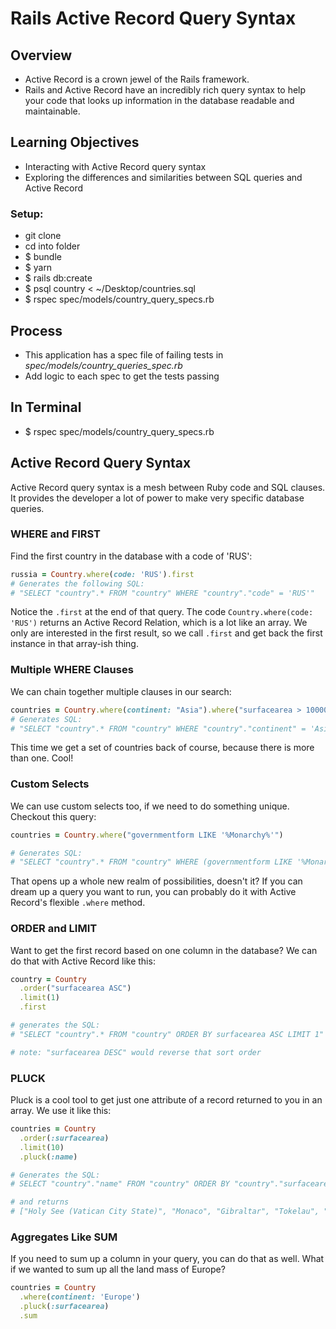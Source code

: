 # Rails Active Record Query Syntax

## Overview
- Active Record is a crown jewel of the Rails framework.
- Rails and Active Record have an incredibly rich query syntax to help your code that looks up information in the database readable and maintainable.

## Learning Objectives
- Interacting with Active Record query syntax
- Exploring the differences and similarities between SQL queries and Active Record

### Setup:
- git clone
- cd into folder
- $ bundle
- $ yarn
- $ rails db:create
- $ psql country < ~/Desktop/countries.sql
- $ rspec spec/models/country_query_specs.rb

## Process
- This application has a spec file of failing tests in *spec/models/country_queries_spec.rb*
- Add logic to each spec to get the tests passing

## In Terminal
- $ rspec spec/models/country_query_specs.rb


## Active Record Query Syntax
Active Record query syntax is a mesh between Ruby code and SQL clauses. It provides the developer a lot of power to make very specific database queries.

### WHERE and FIRST
Find the first country in the database with a code of 'RUS':
```ruby
russia = Country.where(code: 'RUS').first
# Generates the following SQL:
# "SELECT "country".* FROM "country" WHERE "country"."code" = 'RUS'"
```
Notice the `.first` at the end of that query. The code `Country.where(code: 'RUS')` returns an Active Record Relation, which is a lot like an array. We only are interested in the first result, so we call `.first` and get back the first instance in that array-ish thing.

### Multiple WHERE Clauses
We can chain together multiple clauses in our search:
```ruby
countries = Country.where(continent: "Asia").where("surfacearea > 100000")
# Generates SQL:
# "SELECT "country".* FROM "country" WHERE "country"."continent" = 'Asia' AND (surfacearea > 100000)"
```

This time we get a set of countries back of course, because there is more than one. Cool!

### Custom Selects
We can use custom selects too, if we need to do something unique. Checkout this query:
```ruby
countries = Country.where("governmentform LIKE '%Monarchy%'")

# Generates SQL:
# "SELECT "country".* FROM "country" WHERE (governmentform LIKE '%Monarchy%')"
```

That opens up a whole new realm of possibilities, doesn't it? If you can dream up a query you want to run, you can probably do it with Active Record's flexible `.where` method.

### ORDER and LIMIT

Want to get the first record based on one column in the database?  We can do that with Active Record like this:

```ruby
country = Country
  .order("surfacearea ASC")
  .limit(1)
  .first

# generates the SQL:
# "SELECT "country".* FROM "country" ORDER BY surfacearea ASC LIMIT 1"

# note: "surfacearea DESC" would reverse that sort order
```

### PLUCK
Pluck is a cool tool to get just one attribute of a record returned to you in an array.  We use it like this:

```ruby
countries = Country
  .order(:surfacearea)
  .limit(10)
  .pluck(:name)

# Generates the SQL:
# SELECT "country"."name" FROM "country" ORDER BY "country"."surfacearea" ASC LIMIT 10

# and returns
# ["Holy See (Vatican City State)", "Monaco", "Gibraltar", "Tokelau", "Cocos (Keeling) Islands", "United States Minor Outlying Islands", "Macao", "Nauru", "Tuvalu", "Norfolk Island"]
```

### Aggregates Like SUM
If you need to sum up a column in your query, you can do that as well.  What if we wanted to sum up all the land mass of Europe?  

```ruby
countries = Country
  .where(continent: 'Europe')
  .pluck(:surfacearea)
  .sum
```
